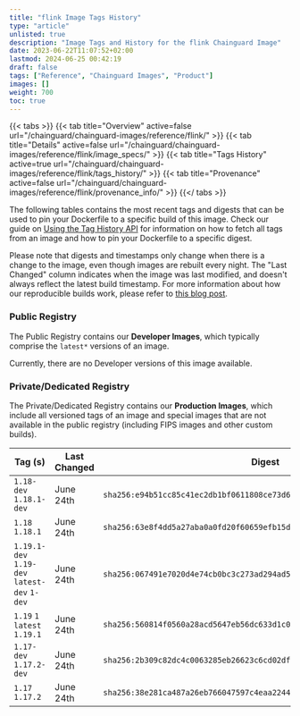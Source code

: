 ```yaml
---
title: "flink Image Tags History"
type: "article"
unlisted: true
description: "Image Tags and History for the flink Chainguard Image"
date: 2023-06-22T11:07:52+02:00
lastmod: 2024-06-25 00:42:19
draft: false
tags: ["Reference", "Chainguard Images", "Product"]
images: []
weight: 700
toc: true
---
```


{{< tabs >}}
{{< tab title="Overview" active=false url="/chainguard/chainguard-images/reference/flink/" >}}
{{< tab title="Details" active=false url="/chainguard/chainguard-images/reference/flink/image_specs/" >}}
{{< tab title="Tags History" active=true url="/chainguard/chainguard-images/reference/flink/tags_history/" >}}
{{< tab title="Provenance" active=false url="/chainguard/chainguard-images/reference/flink/provenance_info/" >}}
{{</ tabs >}}

The following tables contains the most recent tags and digests that can be used to pin your Dockerfile to a specific build of this image. Check our guide on [Using the Tag History API](/chainguard/chainguard-images/using-the-tag-history-api/) for information on how to fetch all tags from an image and how to pin your Dockerfile to a specific digest.

Please note that digests and timestamps only change when there is a change to the image, even though images are rebuilt every night. The "Last Changed" column indicates when the image was last modified, and doesn't always reflect the latest build timestamp. For more information about how our reproducible builds work, please refer to [this blog post](https://www.chainguard.dev/unchained/reproducing-chainguards-reproducible-image-builds).

### Public Registry
The Public Registry contains our **Developer Images**, which typically comprise the `latest*` versions of an image.

Currently, there are no Developer versions of this image available.

### Private/Dedicated Registry
The Private/Dedicated Registry contains our **Production Images**, which include all versioned tags of an image and special images that are not available in the public registry (including FIPS images and other custom builds).

| Tag (s)                                       | Last Changed | Digest                                                                    |
|-----------------------------------------------|--------------|---------------------------------------------------------------------------|
|  `1.18-dev` `1.18.1-dev`                      | June 24th    | `sha256:e94b51cc85c41ec2db1bf0611808ce73d643d0dbcf08db5fa8af4f96dce0e74c` |
|  `1.18` `1.18.1`                              | June 24th    | `sha256:63e8f4dd5a27aba0a0fd20f60659efb15d7b80208364f400532aa7ed8783930b` |
|  `1.19.1-dev` `1.19-dev` `latest-dev` `1-dev` | June 24th    | `sha256:067491e7020d4e74cb0bc3c273ad294ad51de722ba975132c067f97ebb820a9a` |
|  `1.19` `1` `latest` `1.19.1`                 | June 24th    | `sha256:560814f0560a28acd5647eb56dc633d1c05f0018bb60fbc6edfda8541bd8a899` |
|  `1.17-dev` `1.17.2-dev`                      | June 24th    | `sha256:2b309c82dc4c0063285eb26623c6cd02df75f7fb19fb6cc32c9b90ec44f0ad63` |
|  `1.17` `1.17.2`                              | June 24th    | `sha256:38e281ca487a26eb766047597c4eaa2244edad3efca630f14cef6725e759f4c5` |

